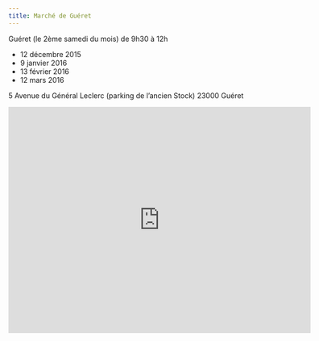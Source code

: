 ```yaml
---
title: Marché de Guéret
---
```


Guéret (le 2ème samedi du mois) de 9h30 à 12h

* 12 décembre 2015
* 9 janvier 2016
* 13 février 2016
* 12 mars 2016

5 Avenue du Général Leclerc  (parking de l’ancien Stock)
23000 Guéret

<div class="text-center google-maps">
    <iframe src="https://www.google.com/maps/embed?pb=!1m18!1m12!1m3!1d2762.7779772602175!2d1.8825785999999876!3d46.175075199999995!2m3!1f0!2f0!3f0!3m2!1i1024!2i768!4f13.1!3m3!1m2!1s0x47f97fc7666de18b%3A0xe93e67eef2c0c59d!2s5+Rue+du+Marechal+Leclerc%2C+23000+Gu%C3%A9ret!5e0!3m2!1sfr!2sfr!4v1441027744049" 
        width="600" height="450" frameborder="0" style="border:0"></iframe>
</div>
